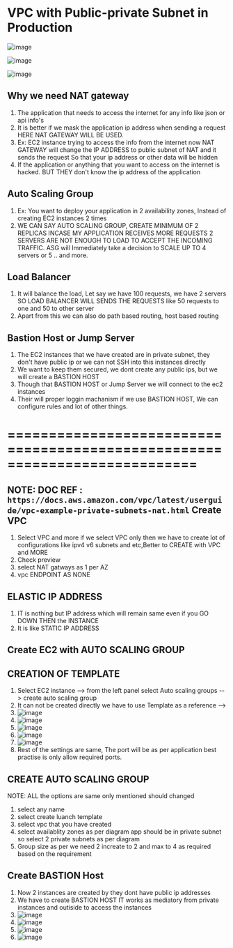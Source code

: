 # VPC with Public-private Subnet in Production

![image](https://github.com/pavankumar0077/Complete-DevOps/assets/40380941/73b25239-ad27-4ef4-949d-71e95bb64dfe)

![image](https://github.com/pavankumar0077/Complete-DevOps/assets/40380941/b7998944-8549-4afc-9b49-d1a942294801)

![image](https://github.com/pavankumar0077/Complete-DevOps/assets/40380941/0a540456-64e5-4bf6-82a9-d2c46a5c8a76)

Why we need NAT gateway
--
1) The application that needs to access the internet for any info like json or api info's
2) It is better if we mask the application ip address when sending a request HERE NAT GATEWAY WILL BE USED.
3) Ex: EC2 instance trying to access the info from the internet now NAT GATEWAY will change the IP ADDRESS to public subnet of NAT and it sends the request
So that your ip address or other data will be hidden
4) If the application or anything that you want to access on the internet is hacked. BUT THEY don't know the ip address of the application

Auto Scaling Group
--
1) Ex: You want to deploy your application in 2 availability zones, Instead of creating EC2 instances 2 times
2) WE CAN SAY AUTO SCALING GROUP, CREATE MINIMUM OF 2 REPLICAS INCASE MY APPLICATION RECEIVES MORE REQUESTS 2 SERVERS ARE NOT ENOUGH TO LOAD TO ACCEPT THE
INCOMING TRAFFIC. ASG will Immediately take a decision to SCALE UP TO 4 servers or 5 .. and more.

Load Balancer
--
1) It will balance the load, Let say we have 100 requests, we have 2 servers SO LOAD BALANCER WILL SENDS THE REQUESTS like 50 requests to one and 50 to other server
2) Apart from this we can also do path based routing,  host based routing

Bastion Host or Jump Server
--
1) The EC2 instances that we have created are in private subnet, they don't have public ip or we can not SSH into this instances directly
2) We want to keep them secured, we dont create any public ips, but we will create a BASTION HOST
3) Though that BASTION HOST or Jump Server we will connect to the ec2 instances
4) Their will proper loggin machanism if we use BASTION HOST, We can configure rules and lot of other things.

# ===========================================================================

NOTE: DOC REF : ``` https://docs.aws.amazon.com/vpc/latest/userguide/vpc-example-private-subnets-nat.html ```
Create VPC
--
1) Select VPC and more if we select VPC only then we have to create lot of configurations like ipv4 v6 subnets and etc,Better to CREATE with VPC and MORE
2) Check preview
3) select NAT gatways as 1 per AZ
4) vpc ENDPOINT AS NONE

ELASTIC IP ADDRESS
--
1) IT is nothing but IP address which will remain same even if you GO DOWN THEN the INSTANCE
2) It is like STATIC IP ADDRESS

Create EC2 with AUTO SCALING GROUP
--
CREATION OF TEMPLATE
--
1) Select EC2 instance --> from the left panel select Auto scaling groups --> create auto scaling group
2) It can not be created directly we have to use Template as a reference -->
3) ![image](https://github.com/pavankumar0077/Complete-DevOps/assets/40380941/3fa8a33f-bdad-4d7d-a02e-e0d7e3ad7d9d)
4) ![image](https://github.com/pavankumar0077/Complete-DevOps/assets/40380941/e190b6c6-b04a-4ae7-8b8a-978be398cb37)
5) ![image](https://github.com/pavankumar0077/Complete-DevOps/assets/40380941/9b2735c9-c1ba-421d-8d53-179527aaac64)
6) ![image](https://github.com/pavankumar0077/Complete-DevOps/assets/40380941/4e5b6bb3-c128-4652-85cd-97918c344a25)
7) ![image](https://github.com/pavankumar0077/Complete-DevOps/assets/40380941/6ec23a32-d6fc-4772-af78-2908e29a00e6)
8) Rest of the settings are same, The port will be as per application best practise is only allow required ports.

CREATE AUTO SCALING GROUP
--
NOTE: ALL the options are same only mentioned should changed
1) select any name
2) select create luanch template
3) select vpc that you have created
4) select availablity zones as per diagram app should be in private subnet so select 2 private subnets as per diagram
5) Group size as per we need 2 increate to 2 and max to 4 as required based on the requirement

Create BASTION Host
--
1) Now 2 instances are created by they dont have public ip addresses
2) We have to create BASTION HOST IT works as mediatory from private instances and outiside to access the instances
3) ![image](https://github.com/pavankumar0077/Complete-DevOps/assets/40380941/015d1cab-497d-4a4c-a76e-838725893f67)
4) ![image](https://github.com/pavankumar0077/Complete-DevOps/assets/40380941/01c5c511-3a56-4de5-a655-8ff07f72ef1b)
5) ![image](https://github.com/pavankumar0077/Complete-DevOps/assets/40380941/cbad9dba-d654-493b-82bd-b0e1d41fbc7a)
6) ![image](https://github.com/pavankumar0077/Complete-DevOps/assets/40380941/4b0e0eb6-2417-49ca-9d4b-f4a5bfc5516a)
